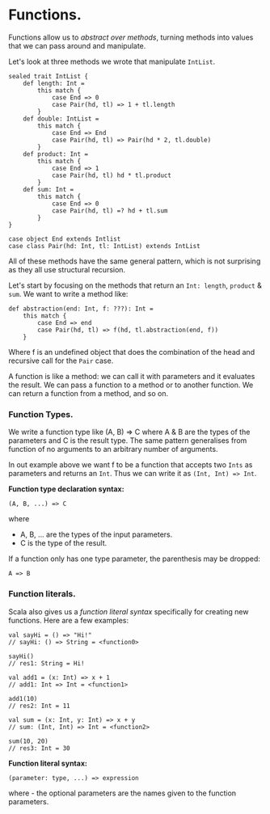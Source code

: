 # Functions.

Functions allow us to *abstract over methods*, turning methods into values that we can pass around and manipulate.

Let's look at three methods we wrote that manipulate `IntList`.

```
sealed trait IntList {
    def length: Int =
        this match {
            case End => 0
            case Pair(hd, tl) => 1 + tl.length
        }
    def double: IntList =
        this match {
            case End => End
            case Pair(hd, tl) => Pair(hd * 2, tl.double)
        }
    def product: Int =
        this match {
            case End => 1
            case Pair(hd, tl) hd * tl.product
        }
    def sum: Int =
        this match {
            case End => 0
            case Pair(hd, tl) =? hd + tl.sum
        }
}

case object End extends Intlist
case class Pair(hd: Int, tl: IntList) extends IntList
```

All of these methods have the same general pattern, which is not surprising as they all use structural recursion.

Let's start by focusing on the methods that return an `Int: length`, `product` & `sum`. We want to write a method like:

```
def abstraction(end: Int, f: ???): Int =
    this match {
        case End => end
        case Pair(hd, tl) => f(hd, tl.abstraction(end, f))
    }
```

Where f is an undefined object that does the combination of the head and recursive call for the `Pair` case.

A function is like a method: we can call it with parameters and it evaluates the result. We can pass a function to a method or to another function. We can return a function from a method, and so on.

### Function Types.

We write a function type like (A, B) => C where A & B are the types of the parameters and C is the result type. The same pattern generalises from function of no arguments to an arbitrary number of arguments.

In out example above we want f to be a function that accepts two `Ints` as parameters and returns an `Int`. Thus we can write it as `(Int, Int) => Int`.

**Function type declaration syntax:**

```
(A, B, ...) => C
```
where

* A, B, ... are the types of the input parameters.
* C is the type of the result.

If a function only has one type parameter, the parenthesis may be dropped:
```
A => B
```

### Function literals.

Scala also gives us a *function literal syntax* specifically for creating new functions. Here are a few examples:
```
val sayHi = () => "Hi!"
// sayHi: () => String = <function0>

sayHi()
// res1: String = Hi!

val add1 = (x: Int) => x + 1
// add1: Int => Int = <function1>

add1(10)
// res2: Int = 11

val sum = (x: Int, y: Int) => x + y
// sum: (Int, Int) => Int = <function2>

sum(10, 20)
// res3: Int = 30
```

**Function literal syntax:**

```
(parameter: type, ...) => expression
```
where - the optional parameters are the names given to the function parameters.